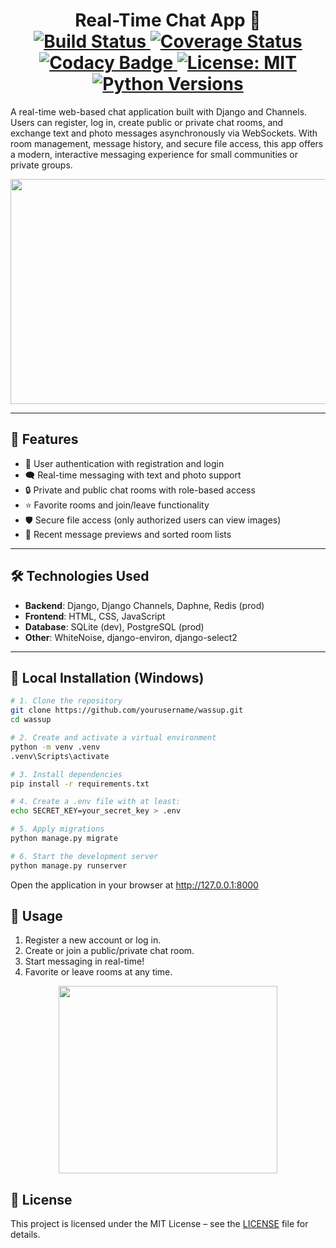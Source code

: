 <h1 align="center">Real-Time Chat App 💬  
<br />
<a href="https://github.com/SwieciloM/Wassup/actions/workflows/django.yml">
    <img src="https://github.com/SwieciloM/Wassup/actions/workflows/django.yml/badge.svg" alt="Build Status"/>
</a>
<a href="https://coveralls.io/github/SwieciloM/Wassup?branch=master">
    <img src="https://coveralls.io/repos/github/SwieciloM/Wassup/badge.svg?branch=master" alt="Coverage Status"/>
</a>
<a href="https://app.codacy.com/gh/yourusername/wassup/dashboard">
    <img src="https://app.codacy.com/project/badge/Grade/yourbadgeid" alt="Codacy Badge"/>
</a>
<a href="LICENSE">
    <img src="https://img.shields.io/badge/License-MIT-yellow.svg" alt="License: MIT"/>
</a>
<a href="https://www.python.org/downloads/">
    <img src="https://img.shields.io/badge/python-3.9%2B-blue.svg" alt="Python Versions"/>
</a>
</h1>

A real-time web-based chat application built with Django and Channels. Users can register, log in, create public or private chat rooms, and exchange text and photo messages asynchronously via WebSockets. With room management, message history, and secure file access, this app offers a modern, interactive messaging experience for small communities or private groups.

<div align="center">
    <img src="https://github.com/user-attachments/assets/example-chat-preview.gif" width="640" height="360" />
</div>

---

## 🚀 Features

- 🔐 User authentication with registration and login
- 🗨️ Real-time messaging with text and photo support
- 🔒 Private and public chat rooms with role-based access
- ⭐ Favorite rooms and join/leave functionality
- 🛡️ Secure file access (only authorized users can view images)
- 📑 Recent message previews and sorted room lists

---

## 🛠️ Technologies Used

- **Backend**: Django, Django Channels, Daphne, Redis (prod)
- **Frontend**: HTML, CSS, JavaScript
- **Database**: SQLite (dev), PostgreSQL (prod)
- **Other**: WhiteNoise, django-environ, django-select2

---

## 🧪 Local Installation (Windows)

```bash
# 1. Clone the repository
git clone https://github.com/yourusername/wassup.git
cd wassup

# 2. Create and activate a virtual environment
python -m venv .venv
.venv\Scripts\activate

# 3. Install dependencies
pip install -r requirements.txt

# 4. Create a .env file with at least:
echo SECRET_KEY=your_secret_key > .env

# 5. Apply migrations
python manage.py migrate

# 6. Start the development server
python manage.py runserver
```
Open the application in your browser at http://127.0.0.1:8000

## 📱 Usage

1. Register a new account or log in.
2. Create or join a public/private chat room.
3. Start messaging in real-time!
4. Favorite or leave rooms at any time.

<div align="center"> <img src="https://github.com/user-attachments/assets/demo-chat-ui.png" width="350" height="300" /> </div>

## 📄 License

This project is licensed under the MIT License – see the [LICENSE](LICENSE) file for details.
